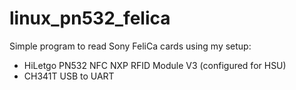 # linux_pn532_felica

Simple program to read Sony FeliCa cards using my setup:
- HiLetgo PN532 NFC NXP RFID Module V3 (configured for HSU)
- CH341T USB to UART

